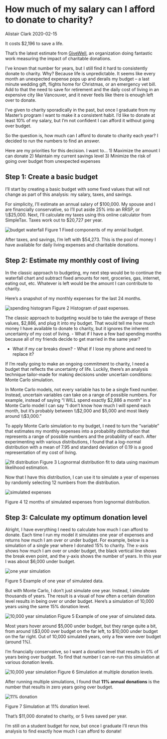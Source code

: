 How much of my salary can I afford to donate to charity?
================
Alistair Clark
2020-02-15

It costs $2,196 to save a life.

That’s the latest estimate from
[GiveWell](https://www.givewell.org/giving101#footnote1_1dmjnp5), an
organization doing fantastic work measuring the impact of charitable
donations.

I’ve known that number for years, but I still find it hard to
consistently donate to charity. Why? Because life is unpredictable. It
seems like every month an unexpected expense pops up and derails my
budget – a last minute wedding gift, flights home for Christmas, or an
emergency vet bill. Add to that the need to save for retirement and the
daily cost of living in an expensive city like Vancouver, and it never
feels like there is enough left over to donate.

I’ve given to charity sporadically in the past, but once I graduate from
my Master’s program I want to make it a consistent habit. I’d like to
donate at least 10% of my salary, but I’m not confident I can afford it
without going over budget.

So the question is, how much can I afford to donate to charity each
year? I decided to run the numbers to find an answer.

Here are my priorities for this decision. I want to… 1) Maximize the
amount I can donate 2) Maintain my current savings level 3) Minimize the
risk of going over budget from unexpected expenses

## Step 1: Create a basic budget

I’ll start by creating a basic budget with some fixed values that will
not change as part of this analysis: my salary, taxes, and savings.

For simplicity, I’ll estimate an annual salary of $100,000. My spouse
and I are financially conservative, so I’ll put aside 25% into an RRSP,
or \\$25,000. Next, I’ll calculate my taxes using this online calculator
from SimpleTax. Taxes work out to $20,727 per year.

![budget waterfall](../figs/budget_waterfall.png) Figure 1 Fixed
components of my annial budget.

After taxes, and savings, I’m left with $54,273. This is the pool of
money I have available for daily living expenses and charitable
donations.

## Step 2: Estimate my monthly cost of living

In the classic approach to budgeting, my next step would be to continue
the waterfall chart and subtract fixed amounts for rent, groceries, gas,
internet, eating out, etc. Whatever is left would be the amount I can
contribute to charity.

Here’s a snapshot of my monthly expenses for the last 24 months.

![spending histogram](../figs/histogram.png) Figure 2 Histogram of past
expenses.

The classic approach to budgeting would be to take the average of these
values, $2,886, and plug it into my budget. That would tell me how much
money I have available to donate to charity, but it ignores the inherent
uncertainty of my cost of living. - What if I have a few bad spending
months because all of my friends decide to get married in the same year?
- What if my car breaks down? - What if I lose my phone and need to
replace it?

If I’m really going to make an ongoing commitment to charity, I need a
budget that reflects the uncertainty of life. Luckily, there’s an
analysis technique tailor-made for making decisions under uncertain
conditions: Monte Carlo simulation.

In Monte Carlo models, not every variable has to be a single fixed
number. Instead, uncertain variables can take on a range of possible
numbers. For example, instead of saying “I WILL spend exactly $2,886 a
month” in a Monte Carlo model I can say “I don’t know how much I will
spend each month, but it’s probably between \\$2,000 and $5,000 and most
likely around \\$3,000.”

To apply Monte Carlo simulation to my budget, I need to turn the
“variable” that estimates my monthly expenses into a probability
distribution that represents a range of possible numbers and the
probability of each. After experimenting with various distributions, I
found that a log-normal distribution with a mean of 7.95 and standard
deviation of 0.19 is a good representation of my cost of living.

![fit distribution](../figs/distribution.png) Figure 3 Lognormal
distribution fit to data using maximum likelihood estimation.

Now that I have this distribution, I can use it to simulate a year of
expenses by randomly selecting 12 numbers from the distribution.

![simulated expenses](../figs/simulation.png)

Figure 4 12 months of simulated expenses from lognormal distribution.

## Step 3: Calculate my optimum donation level

Alright, I have everything I need to calculate how much I can afford to
donate. Each time I run my model it simulates one year of expenses and
returns how much I am over or under budget. For example, below is a
simulation of a single year where I donated 15% to charity. The x-axis
shows how much I am over or under budget, the black vertical line shows
the break even point, and the y-axis shows the number of years. In this
year I was about $6,000 under budget.

![one year simulation](../figs/simulation_15-percent-one.png)

Figure 5 Example of one year of simulated data.

But with Monte Carlo, I don’t just simulate one year. Instead, I
simulate thousands of years. The result is a visual of how often a
certain donation level results in being over or under budget. Here’s a
simulation of 10,000 years using the same 15% donation level.

![10,000 year simulation](../figs/donation_sim.png) Figure 5 Example of
one year of simulated data.

Most years hover around $5,000 under budget, but they range quite a bit,
from around \\$3,000 over budget on the far left, to $10,000 under
budget on the far right. Out of 10,000 simulated years, only a few were
over budget (around 1%).

I’m financially conservative, so I want a donation level that results in
0% of years being over budget. To find that number I can re-run this
simulation at various donation levels.

![10,000 year simulation](../figs/facet.png) Figure 6 Simulation at
multiple donation levels.

After running multiple simulations, I found that **11% annual
donations** is the number that results in zero years going over budget.

![11% donation](../figs/simulation_11-percent.png)

Figure 7 Simulation at 11% donation level.

That’s $11,000 donated to charity, or 5 lives saved per year.

I’m still on a student budget for now, but once I graduate I’ll rerun
this analysis to find exactly how much I can afford to donate\!
